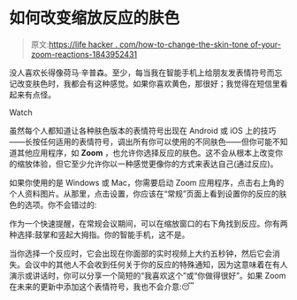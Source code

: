 # 如何改变缩放反应的肤色

> 原文:[https://life hacker . com/how-to-change-the-skin-tone of-your-zoom-reactions-1843952431](https://lifehacker.com/how-to-change-the-skin-tone-of-your-zoom-reactions-1843952431)

没人喜欢长得像荷马·辛普森。至少，每当我在智能手机上给朋友发表情符号而忘记改变肤色时，我都会有这种感觉。如果你喜欢黄色，那很好；我觉得在短信里看起来有点怪。

Watch

虽然每个人都知道让各种肤色版本的表情符号出现在 Android 或 iOS 上的技巧——长按任何适用的表情符号，调出所有你可以使用的不同肤色——但你可能不知道其他应用程序，如 **Zoom** ，也允许你选择反应的肤色。这不会从根本上改变你的缩放体验，但它至少允许你以一种感觉更像你的方式来表达自己(通过反应)。

如果你使用的是 Windows 或 Mac，你需要启动 Zoom 应用程序，点击右上角的个人资料图片。从那里，点击设置，你应该在“常规”页面上看到设置你的反应的肤色的选项。你不会错过的:

作为一个快速提醒，在常规会议期间，可以在缩放窗口的右下角找到反应。你有两种选择:鼓掌和竖起大拇指。你的智能手机，这不是。

当你选择一个反应时，它会出现在你面部的实时视频上大约五秒钟，然后它会消失。会议中的其他人不会收到任何关于你的反应的特殊通知，因为这意味着在有人演示或讲话时，你可以分享一个简短的“我喜欢这个”或“你做得很好”。如果 Zoom 在未来的更新中添加这个表情符号，我也不会介意:😴